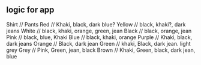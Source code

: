 ## logic for app


Shirt // Pants
Red // Khaki, black, dark blue?
Yellow // black, khaki?, dark jeans
White // black, khaki, orange, green, jean
Black // black, orange, jean
Pink // black, blue, Khaki
Blue // black, khaki, orange
Purple // Khaki, black, dark jeans
Orange // Black, dark jean
Green // khaki, Black, dark jean. light grey
Grey // Pink, Green, jean, black
Brown // Khaki, Green, black, dark jean, blue 
